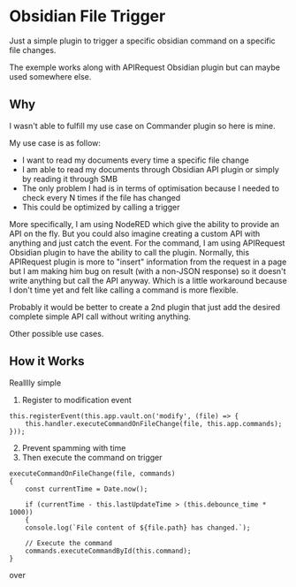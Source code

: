 # Obsidian File Trigger

Just a simple plugin to trigger a specific obsidian command on a specific file changes.

The exemple works along with APIRequest Obsidian plugin but can maybe used somewhere else.

## Why
I wasn't able to fulfill my use case on Commander plugin so here is mine. 

My use case is as follow:
- I want to read my documents every time a specific file change
- I am able to read my documents through Obsidian API plugin or simply by reading it through SMB
- The only problem I had is in terms of optimisation because I needed to check every N times if the file has changed
- This could be optimized by calling a trigger

More specifically, I am using NodeRED which give the ability to provide an API on the fly. But you could also imagine creating a custom API with anything and just catch the event.
For the command, I am using APIRequest Obsidian plugin to have the ability to call the plugin. Normally, this APIRequest plugin is more to "insert" information from the request in a page but I am making him bug on result (with a non-JSON response) so it doesn't write anything but call the API anyway. Which is a little workaround because I don't time yet and felt like calling a command is more flexible.

Probably it would be better to create a 2nd plugin that just add the desired complete simple API call without writing anything.

Other possible use cases.

## How it Works
Realllly simple

1) Register to modification event
```
this.registerEvent(this.app.vault.on('modify', (file) => {
	this.handler.executeCommandOnFileChange(file, this.app.commands);
}));
```
2) Prevent spamming with time
3) Then execute the command on trigger
```
executeCommandOnFileChange(file, commands)
{
	const currentTime = Date.now();
	
	if (currentTime - this.lastUpdateTime > (this.debounce_time * 1000)) 
	{
	console.log(`File content of ${file.path} has changed.`);
	
	// Execute the command
	commands.executeCommandById(this.command);
}
```
over
